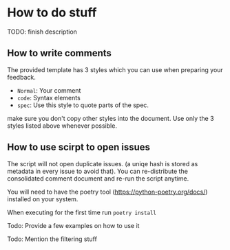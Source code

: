 # How to do stuff

TODO: finish description

## How to write comments

The provided template has 3 styles which you can use when preparing your feedback.

- `Normal`: Your comment
- `code`: Syntax elements
- `spec`: Use this style to quote parts of the spec.

make sure you don't copy other styles into the document. Use only the 3 styles listed above whenever possible.


## How to use scirpt to open issues



The script will not open duplicate issues. (a uniqe hash is stored as metadata in every issue to avoid that).
You can re-distribute the consolidated comment document and re-run the script anytime.

You will need to have the poetry tool (https://python-poetry.org/docs/) installed on your system.

When executing for the first time run `poetry install`

Todo: Provide a few examples on how to use it

Todo: Mention the filtering stuff
